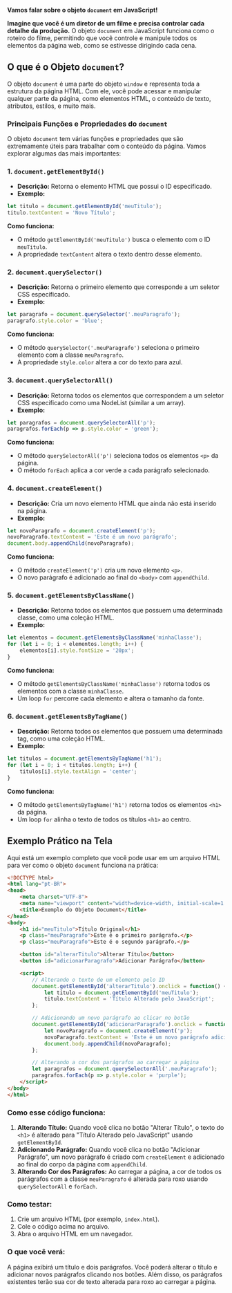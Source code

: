 **Vamos falar sobre o objeto `document` em JavaScript!**

**Imagine que você é um diretor de um filme e precisa controlar cada detalhe da produção.** O objeto `document` em JavaScript funciona como o roteiro do filme, permitindo que você controle e manipule todos os elementos da página web, como se estivesse dirigindo cada cena.

## O que é o Objeto `document`?

O objeto `document` é uma parte do objeto `window` e representa toda a estrutura da página HTML. Com ele, você pode acessar e manipular qualquer parte da página, como elementos HTML, o conteúdo de texto, atributos, estilos, e muito mais.

### Principais Funções e Propriedades do `document`

O objeto `document` tem várias funções e propriedades que são extremamente úteis para trabalhar com o conteúdo da página. Vamos explorar algumas das mais importantes:

### 1. **`document.getElementById()`**

- **Descrição:** Retorna o elemento HTML que possui o ID especificado.
- **Exemplo:**

```javascript
let titulo = document.getElementById('meuTitulo');
titulo.textContent = 'Novo Título';
```

**Como funciona:**

- O método `getElementById('meuTitulo')` busca o elemento com o ID `meuTitulo`.
- A propriedade `textContent` altera o texto dentro desse elemento.

### 2. **`document.querySelector()`**

- **Descrição:** Retorna o primeiro elemento que corresponde a um seletor CSS especificado.
- **Exemplo:**

```javascript
let paragrafo = document.querySelector('.meuParagrafo');
paragrafo.style.color = 'blue';
```

**Como funciona:**

- O método `querySelector('.meuParagrafo')` seleciona o primeiro elemento com a classe `meuParagrafo`.
- A propriedade `style.color` altera a cor do texto para azul.

### 3. **`document.querySelectorAll()`**

- **Descrição:** Retorna todos os elementos que correspondem a um seletor CSS especificado como uma NodeList (similar a um array).
- **Exemplo:**

```javascript
let paragrafos = document.querySelectorAll('p');
paragrafos.forEach(p => p.style.color = 'green');
```

**Como funciona:**

- O método `querySelectorAll('p')` seleciona todos os elementos `<p>` da página.
- O método `forEach` aplica a cor verde a cada parágrafo selecionado.

### 4. **`document.createElement()`**

- **Descrição:** Cria um novo elemento HTML que ainda não está inserido na página.
- **Exemplo:**

```javascript
let novoParagrafo = document.createElement('p');
novoParagrafo.textContent = 'Este é um novo parágrafo';
document.body.appendChild(novoParagrafo);
```

**Como funciona:**

- O método `createElement('p')` cria um novo elemento `<p>`.
- O novo parágrafo é adicionado ao final do `<body>` com `appendChild`.

### 5. **`document.getElementsByClassName()`**

- **Descrição:** Retorna todos os elementos que possuem uma determinada classe, como uma coleção HTML.
- **Exemplo:**

```javascript
let elementos = document.getElementsByClassName('minhaClasse');
for (let i = 0; i < elementos.length; i++) {
    elementos[i].style.fontSize = '20px';
}
```

**Como funciona:**

- O método `getElementsByClassName('minhaClasse')` retorna todos os elementos com a classe `minhaClasse`.
- Um loop `for` percorre cada elemento e altera o tamanho da fonte.

### 6. **`document.getElementsByTagName()`**

- **Descrição:** Retorna todos os elementos que possuem uma determinada tag, como uma coleção HTML.
- **Exemplo:**

```javascript
let titulos = document.getElementsByTagName('h1');
for (let i = 0; i < titulos.length; i++) {
    titulos[i].style.textAlign = 'center';
}
```

**Como funciona:**

- O método `getElementsByTagName('h1')` retorna todos os elementos `<h1>` da página.
- Um loop `for` alinha o texto de todos os títulos `<h1>` ao centro.

## Exemplo Prático na Tela

Aqui está um exemplo completo que você pode usar em um arquivo HTML para ver como o objeto `document` funciona na prática:

```html
<!DOCTYPE html>
<html lang="pt-BR">
<head>
    <meta charset="UTF-8">
    <meta name="viewport" content="width=device-width, initial-scale=1.0">
    <title>Exemplo do Objeto Document</title>
</head>
<body>
    <h1 id="meuTitulo">Título Original</h1>
    <p class="meuParagrafo">Este é o primeiro parágrafo.</p>
    <p class="meuParagrafo">Este é o segundo parágrafo.</p>

    <button id="alterarTitulo">Alterar Título</button>
    <button id="adicionarParagrafo">Adicionar Parágrafo</button>

    <script>
        // Alterando o texto de um elemento pelo ID
        document.getElementById('alterarTitulo').onclick = function() {
            let titulo = document.getElementById('meuTitulo');
            titulo.textContent = 'Título Alterado pelo JavaScript';
        };

        // Adicionando um novo parágrafo ao clicar no botão
        document.getElementById('adicionarParagrafo').onclick = function() {
            let novoParagrafo = document.createElement('p');
            novoParagrafo.textContent = 'Este é um novo parágrafo adicionado pelo JavaScript.';
            document.body.appendChild(novoParagrafo);
        };

        // Alterando a cor dos parágrafos ao carregar a página
        let paragrafos = document.querySelectorAll('.meuParagrafo');
        paragrafos.forEach(p => p.style.color = 'purple');
    </script>
</body>
</html>
```

### Como esse código funciona:

1. **Alterando Título:** Quando você clica no botão "Alterar Título", o texto do `<h1>` é alterado para "Título Alterado pelo JavaScript" usando `getElementById`.
2. **Adicionando Parágrafo:** Quando você clica no botão "Adicionar Parágrafo", um novo parágrafo é criado com `createElement` e adicionado ao final do corpo da página com `appendChild`.
3. **Alterando Cor dos Parágrafos:** Ao carregar a página, a cor de todos os parágrafos com a classe `meuParagrafo` é alterada para roxo usando `querySelectorAll` e `forEach`.

### Como testar:

1. Crie um arquivo HTML (por exemplo, `index.html`).
2. Cole o código acima no arquivo.
3. Abra o arquivo HTML em um navegador.

### O que você verá:

A página exibirá um título e dois parágrafos. Você poderá alterar o título e adicionar novos parágrafos clicando nos botões. Além disso, os parágrafos existentes terão sua cor de texto alterada para roxo ao carregar a página.